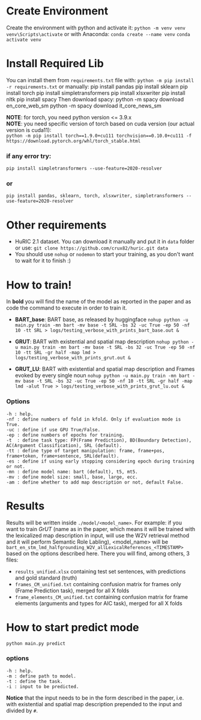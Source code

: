 # Create Environment
Create the environment with python and activate it:
    `python -m venv venv`
    `venv\Scripts\activate`
or with Anaconda:
    `conda create --name venv`
    `conda activate venv`


# Install Required Lib
You can install them from `requirements.txt` file with:
    `python -m pip install -r requirements.txt`
or manually:
    pip install pandas
    pip install sklearn
    pip install torch
    pip install simpletransformers
    pip install xlsxwriter
    pip install nltk
    pip install spacy
Then download spacy:
    python -m spacy download en_core_web_sm
    python -m spacy download it_core_news_sm

**NOTE**: for torch, you need python version <= 3.9.x  
**NOTE**: you need specific version of torch based on cuda version (our actual version is cuda11):  
    `python -m pip install torch==1.9.0+cu111 torchvision==0.10.0+cu111 -f https://download.pytorch.org/whl/torch_stable.html`

### if any error try:
    pip install simpletransformers --use-feature=2020-resolver
### or
    pip install pandas, sklearn, torch, xlsxwriter, simpletransformers --use-feature=2020-resolver

# Other requirements
- HuRIC 2.1 dataset. You can download it manually and put it in `data` folder or use:
    `git clone https://github.com/crux82/huric.git data`
- You should use `nohup` or `nodemon` to start your training, as you don't want to wait for it to finish :)

# How to train!
In **bold** you will find the name of the model as reported in the paper and as code the command to execute in order to train it.
- **BART_base**: BART base, as released by huggingface
    `nohup python -u main.py train -mn bart -mv base -t SRL -bs 32 -uc True -ep 50 -nf 10 -tt SRL > logs/testing_verbose_with_prints_bart_base.out &`

- **GRUT**: BART with existential and spatial map description
    `nohup python -u main.py train -mn bart -mv base -t SRL -bs 32 -uc True -ep 50 -nf 10 -tt SRL -gr half -map lmd > logs/testing_verbose_with_prints_grut.out &`

- **GRUT_LU**: BART with existential and spatial map description and Frames evoked by every single noun
    `nohup python -u main.py train -mn bart -mv base -t SRL -bs 32 -uc True -ep 50 -nf 10 -tt SRL -gr half -map lmd -alut True > logs/testing_verbose_with_prints_grut_lu.out &`

### Options
    -h : help.
    -nf : define numbers of fold in kfold. Only if evaluation mode is True.
    -uc : define if use GPU True/False.
    -ep : define numbers of epochs for training.
    -t  : define task type: FP(Frame Prediction), BD(Boundary Detection), AC(Argument Classification), SRL (default).
    -tt : define type of target manipulation: frame, frame+pos, frame+token, frame+sentence, SRL(default).
    -es : define if using early stopping considering epoch during training or not.
    -mn : define model name: bart (default), t5, mt5.
    -mv : define model size: small, base, large, ecc.
    -am : define whether to add map description or not, default False.

# Results
Results will be written inside `./model/<model_name>`. For example: if you want to train *GrUT* (name as in the paper, which means it will be trained with the lexicalized map description in input, will use the W2V retrieval method and it will perform Semantic Role Labling), <model_name> will be `bart_en_stm_lmd_halfgrounding_W2V_allLexicalReferences_<TIMESTAMP>` based on the options described here. There you will find, among others, 3 files:
- `results_unified.xlsx` containing test set sentences, with predictions and gold standard (truth)
- `frames_CM_unified.txt` containing confusion matrix for frames only (Frame Prediction task), merged for all X folds
- `frame_elements_CM_unified.txt` containing confusion matrix for frame elements (arguments and types for AIC task), merged for all X folds


# How to start predict mode
    python main.py predict
### options
    -h : help.
    -m : define path to model.
    -t : define the task.
    -i : input to be predicted.
**Notice** that the input needs to be in the form described in the paper, i.e. with existential and spatial map description prepended to the input and divided by `#`.
